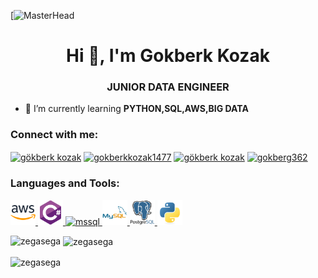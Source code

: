[![MasterHead]([https://www.yandex.com.tr/gorsel/search?from=tabbar&img_url=https%3A%2F%2Fsun9-47.userapi.com%2Fsun9-72%2Fimpf%2FYb7tS-6EU9uUySDIDY59PjnC6akLOqG6ut4mQw%2F_iTl1PKk1Jk.jpg%3Fsize%3D537x240%26quality%3D96%26sign%3D0e301160d0049f10ee77ca3940464e97%26type%3Dshare&lr=103829&pos=39&rpt=simage&text=data%20engineer](https://wallpapercave.com/wp/wp10207988.jpg))
<h1 align="center">Hi 👋, I'm Gokberk Kozak</h1>
<h3 align="center">JUNIOR DATA ENGINEER</h3>

- 🌱 I’m currently learning **PYTHON,SQL,AWS,BIG DATA**

<h3 align="left">Connect with me:</h3>
<p align="left">
<a href="https://linkedin.com/in/gökberk kozak" target="blank"><img align="center" src="https://raw.githubusercontent.com/rahuldkjain/github-profile-readme-generator/master/src/images/icons/Social/linked-in-alt.svg" alt="gökberk kozak" height="30" width="40" /></a>
<a href="https://www.youtube.com/c/gokberkkozak1477" target="blank"><img align="center" src="https://raw.githubusercontent.com/rahuldkjain/github-profile-readme-generator/master/src/images/icons/Social/youtube.svg" alt="gokberkkozak1477" height="30" width="40" /></a>
<a href="https://www.hackerrank.com/gökberk kozak" target="blank"><img align="center" src="https://raw.githubusercontent.com/rahuldkjain/github-profile-readme-generator/master/src/images/icons/Social/hackerrank.svg" alt="gökberk kozak" height="30" width="40" /></a>
<a href="https://www.leetcode.com/gokberg362" target="blank"><img align="center" src="https://raw.githubusercontent.com/rahuldkjain/github-profile-readme-generator/master/src/images/icons/Social/leet-code.svg" alt="gokberg362" height="30" width="40" /></a>
</p>

<h3 align="left">Languages and Tools:</h3>
<p align="left"> <a href="https://aws.amazon.com" target="_blank" rel="noreferrer"> <img src="https://raw.githubusercontent.com/devicons/devicon/master/icons/amazonwebservices/amazonwebservices-original-wordmark.svg" alt="aws" width="40" height="40"/> </a> <a href="https://www.w3schools.com/cs/" target="_blank" rel="noreferrer"> <img src="https://raw.githubusercontent.com/devicons/devicon/master/icons/csharp/csharp-original.svg" alt="csharp" width="40" height="40"/> </a> <a href="https://www.microsoft.com/en-us/sql-server" target="_blank" rel="noreferrer"> <img src="https://www.svgrepo.com/show/303229/microsoft-sql-server-logo.svg" alt="mssql" width="40" height="40"/> </a> <a href="https://www.mysql.com/" target="_blank" rel="noreferrer"> <img src="https://raw.githubusercontent.com/devicons/devicon/master/icons/mysql/mysql-original-wordmark.svg" alt="mysql" width="40" height="40"/> </a> <a href="https://www.postgresql.org" target="_blank" rel="noreferrer"> <img src="https://raw.githubusercontent.com/devicons/devicon/master/icons/postgresql/postgresql-original-wordmark.svg" alt="postgresql" width="40" height="40"/> </a> <a href="https://www.python.org" target="_blank" rel="noreferrer"> <img src="https://raw.githubusercontent.com/devicons/devicon/master/icons/python/python-original.svg" alt="python" width="40" height="40"/> </a> </p>

<p><img align="left" src="https://github-readme-stats.vercel.app/api/top-langs?username=zegasega&show_icons=true&locale=en&layout=compact" alt="zegasega" /></p>

<p>&nbsp;<img align="center" src="https://github-readme-stats.vercel.app/api?username=zegasega&show_icons=true&locale=en" alt="zegasega" /></p>

<p><img align="center" src="https://github-readme-streak-stats.herokuapp.com/?user=zegasega&" alt="zegasega" /></p>

